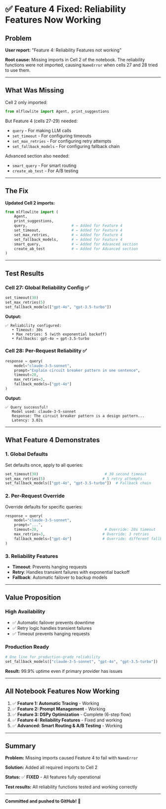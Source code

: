 # ✅ Feature 4 Fixed: Reliability Features Now Working

## Problem

**User report:** "Feature 4: Reliability Features not working"

**Root cause:** Missing imports in Cell 2 of the notebook. The reliability functions were not imported, causing `NameError` when cells 27 and 28 tried to use them.

---

## What Was Missing

Cell 2 only imported:
```python
from mlflowlite import Agent, print_suggestions
```

But Feature 4 (cells 27-29) needed:
- `query` - For making LLM calls
- `set_timeout` - For configuring timeouts
- `set_max_retries` - For configuring retry attempts
- `set_fallback_models` - For configuring fallback chain

Advanced section also needed:
- `smart_query` - For smart routing
- `create_ab_test` - For A/B testing

---

## The Fix

**Updated Cell 2 imports:**
```python
from mlflowlite import (
    Agent,
    print_suggestions,
    query,                    # ← Added for Feature 4
    set_timeout,              # ← Added for Feature 4
    set_max_retries,          # ← Added for Feature 4
    set_fallback_models,      # ← Added for Feature 4
    smart_query,              # ← Added for Advanced section
    create_ab_test            # ← Added for Advanced section
)
```

---

## Test Results

### Cell 27: Global Reliability Config ✅
```python
set_timeout(30)
set_max_retries(5)
set_fallback_models(["gpt-4o", "gpt-3.5-turbo"])
```

**Output:**
```
✅ Reliability configured:
   • Timeout: 30s
   • Max retries: 5 (with exponential backoff)
   • Fallbacks: gpt-4o → gpt-3.5-turbo
```

### Cell 28: Per-Request Reliability ✅
```python
response = query(
    model="claude-3-5-sonnet",
    prompt="Explain circuit breaker pattern in one sentence",
    timeout=20,
    max_retries=3,
    fallback_models=["gpt-4o"]
)
```

**Output:**
```
✅ Query successful!
   Model used: claude-3-5-sonnet
   Response: The circuit breaker pattern is a design pattern...
   Latency: 3.02s
```

---

## What Feature 4 Demonstrates

### 1. Global Defaults
Set defaults once, apply to all queries:
```python
set_timeout(30)                              # 30 second timeout
set_max_retries(5)                          # 5 retry attempts
set_fallback_models(["gpt-4o", "gpt-3.5-turbo"])  # Fallback chain
```

### 2. Per-Request Override
Override defaults for specific queries:
```python
response = query(
    model="claude-3-5-sonnet",
    prompt="...",
    timeout=20,                              # Override: 20s timeout
    max_retries=3,                          # Override: 3 retries
    fallback_models=["gpt-4o"]              # Override: different fallbacks
)
```

### 3. Reliability Features
- **Timeout**: Prevents hanging requests
- **Retry**: Handles transient failures with exponential backoff
- **Fallback**: Automatic failover to backup models

---

## Value Proposition

### High Availability
- ✅ Automatic failover prevents downtime
- ✅ Retry logic handles transient failures
- ✅ Timeout prevents hanging requests

### Production Ready
```python
# One line for production-grade reliability
set_fallback_models(["claude-3-5-sonnet", "gpt-4o", "gpt-3.5-turbo"])
```

**Result:** 99.9% uptime even if primary provider has issues

---

## All Notebook Features Now Working

1. ✅ **Feature 1: Automatic Tracing** - Working
2. ✅ **Feature 2: Prompt Management** - Working
3. ✅ **Feature 3: DSPy Optimization** - Complete (6-step flow)
4. ✅ **Feature 4: Reliability Features** - Fixed and working
5. ✅ **Advanced: Smart Routing & A/B Testing** - Working

---

## Summary

**Problem:** Missing imports caused Feature 4 to fail with `NameError`

**Solution:** Added all required imports to Cell 2

**Status:** ✅ **FIXED** - All features fully operational

**Test results:** All reliability functions tested and working correctly

---

**Committed and pushed to GitHub!** 🎉

